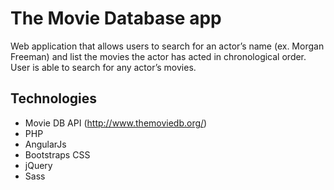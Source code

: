 # The Movie Database app

Web application that allows users to search for an actor’s name (ex. Morgan Freeman) and list the movies
the actor has acted in chronological order. User is able to search for any actor’s movies.

## Technologies
- Movie DB API (http://www.themoviedb.org/)
- PHP
- AngularJs
- Bootstraps CSS
- jQuery
- Sass
